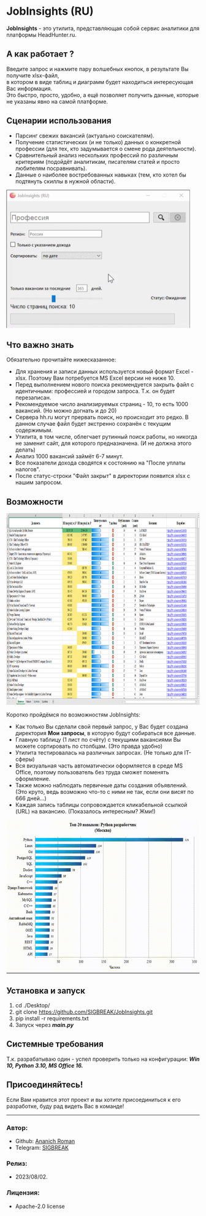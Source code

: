# JobInsights (RU)
**JobInsights** - это утилита, представляющая собой сервис аналитики для платформы HeadHunter.ru.

## А как работает ?
Введите запрос и нажмите пару волшебных кнопок, в результате Вы получите xlsx-файл, <br>
в котором в виде таблиц и диаграмм будет находиться интересующая Вас информация. <br>
Это быстро, просто, удобно, а ещё позволяет получить данные, которые не указаны явно на самой платформе.

## Сценарии использования
* Парсинг свежих вакансий (актуально соискателям).
* Получение статистических (и не только) данных о конкретной профессии (для тех, кто задумывается о смене рода деятельности).
* Сравнительный анализ нескольких профессий по различным критериям (подойдёт аналитикам, писателям статей и просто любителям посравнивать).
* Данные о наиболее востребованных навыках (тем, кто хотел бы подтянуть скиллы в нужной области).

<img height="360" src="images/main_window.gif"/>

## Что важно знать
Обязательно прочитайте нижесказанное:
* Для хранения и записи данных используется новый формат Excel - xlsx. Поэтому Вам потребуется MS Excel версии не ниже 10.
* Перед выполнением нового поиска рекомендуется закрыть файл с идентичными: профессией и городом запроса. Т.к. он будет перезаписан.
* Рекомендуемое число анализируемых страниц - 10, то есть 1000 вакансий. (Но можно догнать и до 20)
* Сервера hh.ru могут прервать поиск, но происходит это редко. В данном случае файл будет экстренно сохранён с текущим содержимым.
* Утилита, в том числе, облегчает рутинный поиск работы, но никогда не заменит сайт, для которого предназначена. (И не должна этого делать)
* Анализ 1000 вакансий займёт 6-7 минут.
* Все показатели дохода сводятся к состоянию на "После уплаты налогов".
* После статус-строки "Файл закрыт" в директории появится xlsx с нашим запросом.

## Возможности
<img height="500" src="images/table.png"/>

Коротко пройдёмся по возможностям JobInsights:
  * Как только Вы сделали свой первый запрос, у Вас будет создана директория **Мои запросы**, в которую будут собираться все данные.
  * Главную таблицу (1 лист по счёту) с текущими вакансиями Вы можете сортировать по столбцам. (Это правда удобно)
  * Утилита тестировалась на различных запросах. (Не только для IT-сферы)
  * Вся визуальная часть автоматически оформляется в среде MS Office, поэтому пользователь без труда сможет поменять оформление.
  * Также можно наблюдать первичные даты создания объявлений. (Это круто, ведь возможно что-то с ними не так, если они висят по 666 дней...)
  * Каждая запись таблицы сопровождается кликабельной ссылкой (URL) на вакансию. (Показалось интересным? Жми!)

<img height="400" src="images/charts.gif"/>

## Установка и запуск
1. cd ./Desktop/
2. git clone https://github.com/SIGBREAK/JobInsights.git
3. pip install -r requirements.txt
4. Запуск через ***main.py***

## Системные требования
Т.к. разрабатываю один - успел проверить только на конфигурации:
***Win 10, Python 3.10, MS Office 16.***

## Присоединяйтесь!
Если Вам нравится этот проект и вы хотите присоединиться к его разработке, буду рад видеть Вас в команде!

____

### Автор:
  * Github: [Ananich Roman](https://github.com/SIGBREAK)
  * Telegram: [SIGBREAK](https://t.me/SIGBREAK)

### Релиз:
  * 2023/08/02.

### Лицензия:
  * Apache-2.0 license
